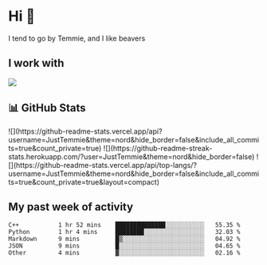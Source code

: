 <h1 align="left">Hi 👋</h1>

<p>I tend to go by Temmie, and I like beavers</p>

<h2 align="left">I work with</h2>
<div align=left>
  <img src="https://skillicons.dev/icons?i=py,godot,javascript,css,html,linux,git,blender,bash,vscode,&theme=dark">
</div>

<h2 align="left">📊 GitHub Stats</h2>
<div align=left>
  ![](https://github-readme-stats.vercel.app/api?username=JustTemmie&theme=nord&hide_border=false&include_all_commits=true&count_private=true) 
  ![](https://github-readme-streak-stats.herokuapp.com/?user=JustTemmie&theme=nord&hide_border=false)
  ![](https://github-readme-stats.vercel.app/api/top-langs/?username=JustTemmie&theme=nord&hide_border=false&include_all_commits=true&count_private=true&layout=compact)
</div>

<h2 align="left">My past week of activity</h2>
<!--START_SECTION:waka-->

```text
C++           1 hr 52 mins    ██████████████░░░░░░░░░░░   55.35 %
Python        1 hr 4 mins     ████████░░░░░░░░░░░░░░░░░   32.03 %
Markdown      9 mins          █▒░░░░░░░░░░░░░░░░░░░░░░░   04.92 %
JSON          9 mins          █░░░░░░░░░░░░░░░░░░░░░░░░   04.65 %
Other         4 mins          ▓░░░░░░░░░░░░░░░░░░░░░░░░   02.16 %
```

<!--END_SECTION:waka-->
